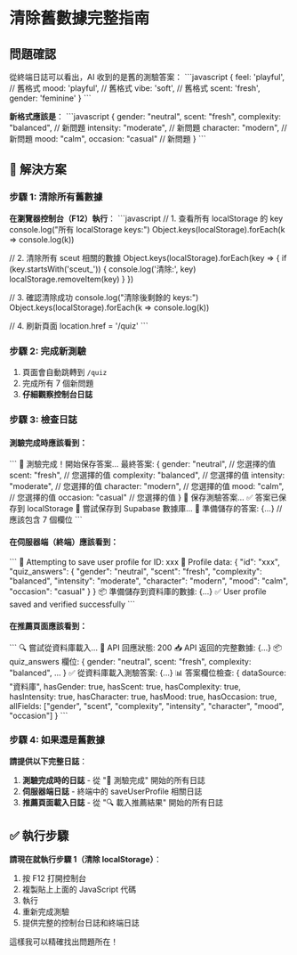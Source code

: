 # 清除舊數據完整指南

## 問題確認
從終端日誌可以看出，AI 收到的是舊的測驗答案：
\`\`\`javascript
{
  feel: 'playful',      // 舊格式
  mood: 'playful',      // 舊格式
  vibe: 'soft',         // 舊格式
  scent: 'fresh',
  gender: 'feminine'
}
\`\`\`

**新格式應該是**：
\`\`\`javascript
{
  gender: "neutral",
  scent: "fresh",
  complexity: "balanced",  // 新問題
  intensity: "moderate",   // 新問題
  character: "modern",     // 新問題
  mood: "calm",
  occasion: "casual"       // 新問題
}
\`\`\`

## 🔧 解決方案

### 步驟 1: 清除所有舊數據

**在瀏覽器控制台（F12）執行**：
\`\`\`javascript
// 1. 查看所有 localStorage 的 key
console.log("所有 localStorage keys:")
Object.keys(localStorage).forEach(k => console.log(k))

// 2. 清除所有 sceut 相關的數據
Object.keys(localStorage).forEach(key => {
  if (key.startsWith('sceut_')) {
    console.log('清除:', key)
    localStorage.removeItem(key)
  }
})

// 3. 確認清除成功
console.log("清除後剩餘的 keys:")
Object.keys(localStorage).forEach(k => console.log(k))

// 4. 刷新頁面
location.href = '/quiz'
\`\`\`

### 步驟 2: 完成新測驗

1. 頁面會自動跳轉到 `/quiz`
2. 完成所有 7 個新問題
3. **仔細觀察控制台日誌**

### 步驟 3: 檢查日誌

#### 測驗完成時應該看到：
\`\`\`
🎉 測驗完成！開始保存答案...
最終答案: {
  gender: "neutral",      // 您選擇的值
  scent: "fresh",         // 您選擇的值
  complexity: "balanced", // 您選擇的值
  intensity: "moderate",  // 您選擇的值
  character: "modern",    // 您選擇的值
  mood: "calm",          // 您選擇的值
  occasion: "casual"     // 您選擇的值
}
💾 保存測驗答案...
✅ 答案已保存到 localStorage
🔄 嘗試保存到 Supabase 數據庫...
📝 準備儲存的答案: {...} // 應該包含 7 個欄位
\`\`\`

#### 在伺服器端（終端）應該看到：
\`\`\`
💾 Attempting to save user profile for ID: xxx
📝 Profile data: {
  "id": "xxx",
  "quiz_answers": {
    "gender": "neutral",
    "scent": "fresh",
    "complexity": "balanced",
    "intensity": "moderate",
    "character": "modern",
    "mood": "calm",
    "occasion": "casual"
  }
}
📦 準備儲存到資料庫的數據: {...}
✅ User profile saved and verified successfully
\`\`\`

#### 在推薦頁面應該看到：
\`\`\`
🔍 嘗試從資料庫載入...
📡 API 回應狀態: 200
📥 API 返回的完整數據: {...}
📦 quiz_answers 欄位: {
  gender: "neutral",
  scent: "fresh",
  complexity: "balanced",
  ...
}
✅ 從資料庫載入測驗答案: {...}
📊 答案欄位檢查: {
  dataSource: "資料庫",
  hasGender: true,
  hasScent: true,
  hasComplexity: true,
  hasIntensity: true,
  hasCharacter: true,
  hasMood: true,
  hasOccasion: true,
  allFields: ["gender", "scent", "complexity", "intensity", "character", "mood", "occasion"]
}
\`\`\`

### 步驟 4: 如果還是舊數據

**請提供以下完整日誌**：

1. **測驗完成時的日誌** - 從 "🎉 測驗完成" 開始的所有日誌
2. **伺服器端日誌** - 終端中的 saveUserProfile 相關日誌
3. **推薦頁面載入日誌** - 從 "🔍 載入推薦結果" 開始的所有日誌

## ✅ 執行步驟

**請現在就執行步驟 1（清除 localStorage）**：

1. 按 F12 打開控制台
2. 複製貼上上面的 JavaScript 代碼
3. 執行
4. 重新完成測驗
5. 提供完整的控制台日誌和終端日誌

這樣我可以精確找出問題所在！
